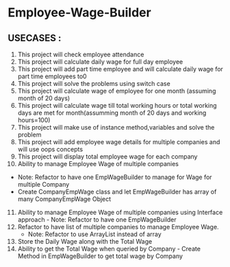 # Employee-Wage-Builder
## USECASES :
1. This project will check employee attendance
2. This project will calculate daily wage for full day employee 
3. This project will add part time employee and will calculate daily wage for part time employees to0
4. This project will solve the problems using switch case
5. This project will calculate wage of employee for one month (assuming month of 20 days)
6. This project will calculate wage till total working hours or total working days are met for month(assumming month of 20 days and working hours=100)
7. This project will make use of instance method,variables and solve the problem
8. This project will add employee wage details for multiple companies and will use oops concepts
9. This project will display total employee wage for each company
10. Ability to manage Employee Wage of multiple companies
   - Note: Refactor to have one EmpWageBuilder to manage for Wage for multiple Company
   - Create CompanyEmpWage class and let EmpWageBuilder has array of many CompanyEmpWage Object
11. Ability to manage Employee Wage of multiple companies using
    Interface approach - Note: Refactor to have one EmpWageBuilder
12. Refactor to have list of multiple companies to manage Employee Wage.
    - Note: Refactor to use ArrayList instead of array
13. Store the Daily Wage along with the Total Wage
14. Ability to get the Total Wage when queried by Company - Create Method in
    EmpWageBuilder to get total wage by Company

